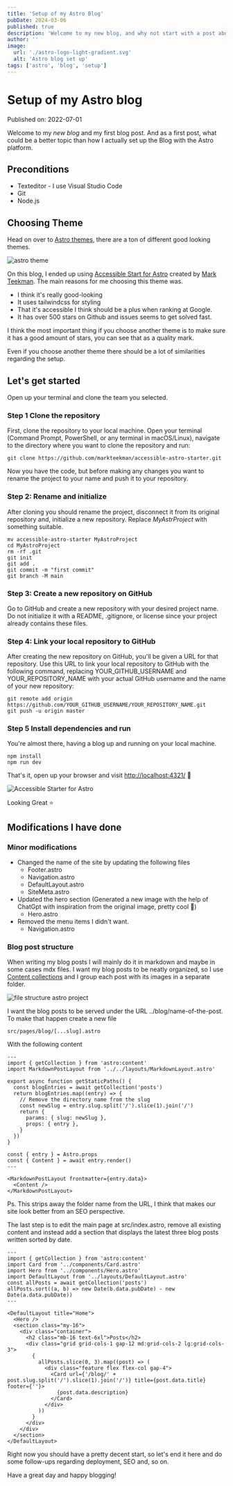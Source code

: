 ```yaml
---
title: 'Setup of my Astro Blog'
pubDate: 2024-03-06
published: true
description: 'Welcome to my new blog, and why not start with a post about how I set up the Blog'
author: ''
image:
  url: './astro-logo-light-gradient.svg'
  alt: 'Astro blog set up'
tags: ['astro', 'blog', 'setup']
---
```


# Setup of my Astro blog

Published on: 2022-07-01

Welcome to my _new blog_ and my first blog post.
And as a first post, what could be a better topic than how I actually set up the Blog with the Astro platform.

## Preconditions

- Texteditor - I use Visual Studio Code
- Git
- Node.js

## Choosing Theme

Head on over to [Astro themes](https://astro.build/themes/), there are a ton of different good looking themes.

![astro theme](./themes.webp)

On this blog, I ended up using [Accessible Start for Astro](https://github.com/markteekman/accessible-astro-starter) created by [Mark Teekman](https://github.com/markteekman).
The main reasons for me choosing this theme was.

- I think it's really good-looking
- It uses tailwindcss for styling
- That it's accessible I think should be a plus when ranking at Google.
- It has over 500 stars on Github and issues seems to get solved fast.

I think the most important thing if you choose another theme is to make sure it has a good amount of stars, you can see that as a quality mark.

Even if you choose another theme there should be a lot of similarities regarding the setup.

## Let's get started

Open up your terminal and clone the team you selected.

### Step 1 Clone the repository

First, clone the repository to your local machine. Open your terminal (Command Prompt, PowerShell, or any terminal in macOS/Linux), navigate to the directory where you want to clone the repository and run:

```
git clone https://github.com/markteekman/accessible-astro-starter.git
```

Now you have the code, but before making any changes you want to rename the project to your name and push it to your repository.

### Step 2: Rename and initialize

After cloning you should rename the project, disconnect it from its original repository and, initialize a new repository.
Replace _MyAstrProject_ with something suitable.

```
mv accessible-astro-starter MyAstroProject
cd MyAstroProject
rm -rf .git
git init
git add .
git commit -m "first commit"
git branch -M main
```

### Step 3: Create a new repository on GitHub

Go to GitHub and create a new repository with your desired project name. Do not initialize it with a README, .gitignore, or license since your project already contains these files.

### Step 4: Link your local repository to GitHub

After creating the new repository on GitHub, you'll be given a URL for that repository. Use this URL to link your local repository to GitHub with the following command, replacing YOUR_GITHUB_USERNAME and YOUR_REPOSITORY_NAME with your actual GitHub username and the name of your new repository:

```
git remote add origin https://github.com/YOUR_GITHUB_USERNAME/YOUR_REPOSITORY_NAME.git
git push -u origin master
```

### Step 5 Install dependencies and run

You're almost there, having a blog up and running on your local machine.

```
npm install
npm run dev
```

That's it, open up your browser and visit [http://localhost:4321/](http://localhost:4321/) 🚀

![Accessible Starter for Astro](./astro_access.webp)

Looking Great ⭐️

## Modifications I have done

### Minor modifications

- Changed the name of the site by updating the following files
  - Footer.astro
  - Navigation.astro
  - DefaultLayout.astro
  - SiteMeta.astro
- Updated the hero section (Generated a new image with the help of ChatGpt with inspiration from the original image, pretty cool 🤖)
  - Hero.astro
- Removed the menu items I didn't want.
  - Navigation.astro

### Blog post structure

When writing my blog posts I will mainly do it in markdown and maybe in some cases mdx files. I want my blog posts to be neatly organized, so I use [Content collections](https://docs.astro.build/en/guides/content-collections/) and I group each post with its images in a separate folder.

![file structure astro project](./structure.webp)

I want the blog posts to be served under the URL ../blog/name-of-the-post.
To make that happen create a new file

```
src/pages/blog/[...slug].astro
```

With the following content

```
---
import { getCollection } from 'astro:content'
import MarkdownPostLayout from '../../layouts/MarkdownLayout.astro'

export async function getStaticPaths() {
  const blogEntries = await getCollection('posts')
  return blogEntries.map((entry) => {
    // Remove the directory name from the slug
    const newSlug = entry.slug.split('/').slice(1).join('/')
    return {
      params: { slug: newSlug },
      props: { entry },
    }
  })
}

const { entry } = Astro.props
const { Content } = await entry.render()
---

<MarkdownPostLayout frontmatter={entry.data}>
  <Content />
</MarkdownPostLayout>
```

Ps. This strips away the folder name from the URL, I think that makes our site look better from an SEO perspective.

The last step is to edit the main page at src/index.astro, remove all existing content and instead add a section that displays the latest three blog posts written sorted by date.

```
---
import { getCollection } from 'astro:content'
import Card from '../components/Card.astro'
import Hero from '../components/Hero.astro'
import DefaultLayout from '../layouts/DefaultLayout.astro'
const allPosts = await getCollection('posts')
allPosts.sort((a, b) => new Date(b.data.pubDate) - new Date(a.data.pubDate))
---

<DefaultLayout title="Home">
  <Hero />
  <section class="my-16">
    <div class="container">
      <h2 class="mb-16 text-6xl">Posts</h2>
      <div class="grid grid-cols-1 gap-12 md:grid-cols-2 lg:grid-cols-3">
        {
          allPosts.slice(0, 3).map((post) => (
            <div class="feature flex flex-col gap-4">
              <Card url={'/blog/' + post.slug.split('/').slice(1).join('/')} title={post.data.title} footer={''}>
                {post.data.description}
              </Card>
            </div>
          ))
        }
      </div>
    </div>
  </section>
</DefaultLayout>
```

Right now you should have a pretty decent start, so let's end it here and do some follow-ups regarding deployment, SEO and, so on.

Have a great day and happy blogging!
